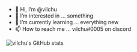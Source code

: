 - 👋 Hi, I’m @vilchu
- 👀 I’m interested in ... something
- 🌱 I’m currently learning ... everything new
- 📫 How to reach me ... vılchu#0005 on discord

<!---
vilchu/vilchu is a ✨ special ✨ repository because its `README.md` (this file) appears on your GitHub profile.
You can click the Preview link to take a look at your changes.
--->

![vilchu's GitHub stats](https://github-readme-stats.vercel.app/api?username=vilchu&show_icons=true&theme=dracula)
